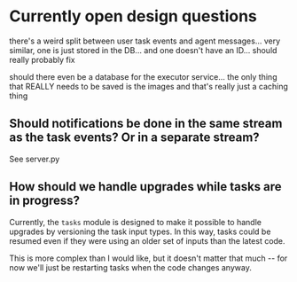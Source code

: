 # Currently open design questions

there's a weird split between user task events and agent messages...
    very similar, one is just stored in the DB...
    and one doesn't have an ID...
    should really probably fix


should there even be a database for the executor service...
    the only thing that REALLY needs to be saved is the images
    and that's really just a caching thing


## Should notifications be done in the same stream as the task events? Or in a separate stream?

See server.py

## How should we handle upgrades while tasks are in progress?

Currently, the `tasks` module is designed to make it possible to handle upgrades by versioning the task input types.
In this way, tasks could be resumed even if they were using an older set of inputs than the latest code.

This is more complex than I would like, but it doesn't matter that much -- for now we'll just be restarting tasks when the code changes anyway.
